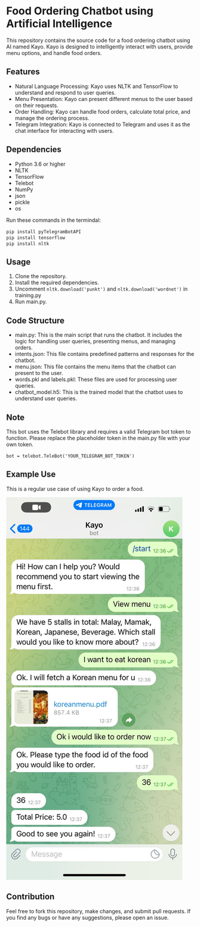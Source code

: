 # Food Ordering Chatbot using Artificial Intelligence

This repository contains the source code for a food ordering chatbot using AI named Kayo. Kayo is designed to intelligently interact with users, provide menu options, and handle food orders.

## Features

- Natural Language Processing: Kayo uses NLTK and TensorFlow to understand and respond to user queries.
- Menu Presentation: Kayo can present different menus to the user based on their requests.
- Order Handling: Kayo can handle food orders, calculate total price, and manage the ordering process.
- Telegram Integration: Kayo is connected to Telegram and uses it as the chat interface for interacting with users.

## Dependencies

- Python 3.6 or higher
- NLTK
- TensorFlow
- Telebot
- NumPy
- json
- pickle
- os

Run these commands in the termindal:

```
pip install pyTelegramBotAPI
pip install tensorflow
pip install nltk
```

## Usage

1. Clone the repository.
2. Install the required dependencies.
3. Uncomment `nltk.download('punkt')` and `nltk.download('wordnet')` in training.py
4. Run main.py.

## Code Structure

- main.py: This is the main script that runs the chatbot. It includes the logic for handling user queries, presenting menus, and managing orders.
- intents.json: This file contains predefined patterns and responses for the chatbot.
- menu.json: This file contains the menu items that the chatbot can present to the user.
- words.pkl and labels.pkl: These files are used for processing user queries.
- chatbot_model.h5: This is the trained model that the chatbot uses to understand user queries.

## Note

This bot uses the Telebot library and requires a valid Telegram bot token to function. Please replace the placeholder token in the main.py file with your own token.

```
bot = telebot.TeleBot('YOUR_TELEGRAM_BOT_TOKEN')
```

## Example Use

This is a regular use case of using Kayo to order a food.

![Example Screenshot](img/demo.jpeg)

## Contribution

Feel free to fork this repository, make changes, and submit pull requests. If you find any bugs or have any suggestions, please open an issue.

